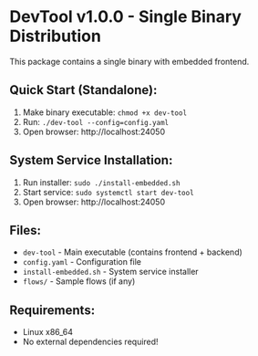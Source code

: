 # DevTool v1.0.0 - Single Binary Distribution

This package contains a single binary with embedded frontend.

## Quick Start (Standalone):
1. Make binary executable: `chmod +x dev-tool`
2. Run: `./dev-tool --config=config.yaml`
3. Open browser: http://localhost:24050

## System Service Installation:
1. Run installer: `sudo ./install-embedded.sh`
2. Start service: `sudo systemctl start dev-tool`
3. Open browser: http://localhost:24050

## Files:
- `dev-tool` - Main executable (contains frontend + backend)
- `config.yaml` - Configuration file
- `install-embedded.sh` - System service installer
- `flows/` - Sample flows (if any)

## Requirements:
- Linux x86_64
- No external dependencies required!
